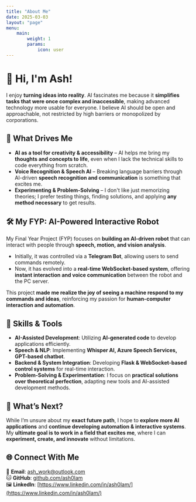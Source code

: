 ```yaml
---
title: "About Me"
date: 2025-03-03
layout: "page"
menu:
    main:
        weight: 1
        params:
            icon: user
---
```


# 👋 Hi, I'm Ash!

I enjoy **turning ideas into reality**. AI fascinates me because it **simplifies tasks that were once complex and inaccessible**, making advanced technology more usable for everyone. I believe AI should be open and approachable, not restricted by high barriers or monopolized by corporations.

## **🎯 What Drives Me**
- **AI as a tool for creativity & accessibility** – AI helps me bring my **thoughts and concepts to life**, even when I lack the technical skills to code everything from scratch.
- **Voice Recognition & Speech AI** – Breaking language barriers through AI-driven **speech recognition and communication** is something that excites me.
- **Experimenting & Problem-Solving** – I don't like just memorizing theories; I prefer testing things, finding solutions, and applying **any method necessary** to get results.

## **🛠️ My FYP: AI-Powered Interactive Robot**
My Final Year Project (FYP) focuses on **building an AI-driven robot** that can interact with people through **speech, motion, and vision analysis**.  
- Initially, it was controlled via a **Telegram Bot**, allowing users to send commands remotely.  
- Now, it has evolved into a **real-time WebSocket-based system**, offering **instant interaction and voice communication** between the robot and the PC server.  

This project **made me realize the joy of seeing a machine respond to my commands and ideas**, reinforcing my passion for **human-computer interaction and automation**.

## **🔧 Skills & Tools**
- **AI-Assisted Development**: Utilizing **AI-generated code** to develop applications efficiently.
- **Speech & NLP**: Implementing **Whisper AI, Azure Speech Services, GPT-based chatbot**.
- **Backend & System Integration**: Developing **Flask & WebSocket-based control systems** for real-time interaction.
- **Problem-Solving & Experimentation**: I focus on **practical solutions over theoretical perfection**, adapting new tools and AI-assisted development methods.

## **📌 What’s Next?**
While I’m unsure about my **exact future path**, I hope to **explore more AI applications** and **continue developing automation & interactive systems**. My **ultimate goal is to work in a field that excites me**, where I can **experiment, create, and innovate** without limitations.

## **🌐 Connect With Me**
📧 **Email**: [ash_work@outlook.com](mailto:ash_work@outlook.com)  
🐱 **GitHub**: [github.com/ash0lam](https://github.com/ash0lam)  
🖼️ **Linkedln**: [https://www.linkedin.com/in/ash0lam/](https://www.linkedin.com/in/ash0lam/)
